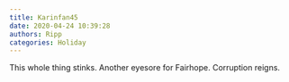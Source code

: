 ```yaml
---
title: Karinfan45
date: 2020-04-24 10:39:28
authors: Ripp
categories: Holiday
---
```


 This whole thing stinks.
Another eyesore for Fairhope.
Corruption reigns.